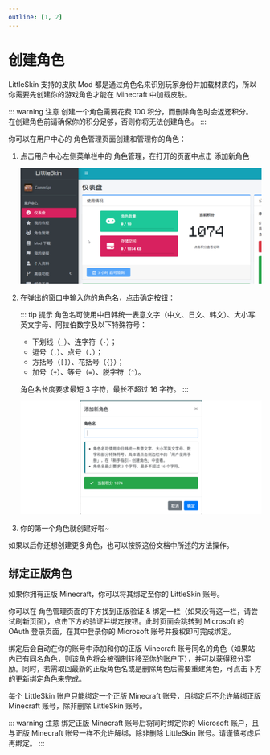 ```yaml
---
outline: [1, 2]
---
```


<script setup>
import { faUsers, faPlus } from '@fortawesome/free-solid-svg-icons'
</script>

# 创建角色

LittleSkin 支持的皮肤 Mod 都是通过角色名来识别玩家身份并加载材质的，所以你需要先创建你的游戏角色才能在 Minecraft 中加载皮肤。

::: warning 注意
创建一个角色需要花费 100 积分，而删除角色时会返还积分。
在创建角色前请确保你的积分足够，否则你将无法创建角色。
:::

你可以在用户中心的<BSSection><FA :icon="faUsers" /> 角色管理</BSSection>页面创建和管理你的角色：

1. 点击用户中心左侧菜单栏中的<BSSection><FA :icon="faUsers" /> 角色管理</BSSection>，在打开的页面中点击<BSButton><FA :icon="faPlus" />  添加新角色</BSButton>

    ![open-page](./assets/player/1-add-player.webp)

2. 在弹出的窗口中输入你的角色名，点击<BSButton>确定</BSButton>按钮：

    ::: tip 提示
    角色名可使用中日韩统一表意文字（中文、日文、韩文）、大小写英文字母、阿拉伯数字及以下特殊符号：

    - 下划线（`_`）、连字符（`-`）；
    - 逗号（`,`）、点号（`.`）；
    - 方括号（`[]`）、花括号（`{}`）；
    - 加号（`+`）、等号（`=`）、脱字符（`^`）。

    角色名长度要求最短 3 字符，最长不超过 16 字符。
    :::

    ![input-player-name](./assets/player/2-input-name.webp)

3. 你的第一个角色就创建好啦~

如果以后你还想创建更多角色，也可以按照这份文档中所述的方法操作。

## 绑定正版角色

如果你拥有正版 Minecraft，你可以将其绑定至你的 LittleSkin 账号。

你可以在<BSSection><FA :icon="faUsers" /> 角色管理</BSSection>页面的下方找到<BSSection>正版验证 & 绑定</BSSection>一栏（如果没有这一栏，请尝试刷新页面），点击下方的<BSButton>验证并绑定</BSButton>按钮。此时页面会跳转到 Microsoft 的 OAuth 登录页面，在其中登录你的 Microsoft 账号并授权即可完成绑定。

绑定后会自动在你的账号中添加和你的正版 Minecraft 账号同名的角色（如果站内已有同名角色，则该角色将会被强制转移至你的账户下），并可以获得积分奖励。同时，若需取回最新的正版角色名或是删除角色后需要重建角色，可点击下方的<BSButton>更新绑定角色</BSButton>来完成。

每个 LittleSkin 账户只能绑定一个正版 Minecraft 账号，且绑定后不允许解绑正版 Minecraft 账号，除非删除 LittleSkin 账号。

::: warning 注意
绑定正版 Minecraft 账号后将同时绑定你的 Microsoft 账户，且与正版 Minecraft 账号一样不允许解绑，除非删除 LittleSkin 账号。请谨慎考虑后再绑定。
:::
